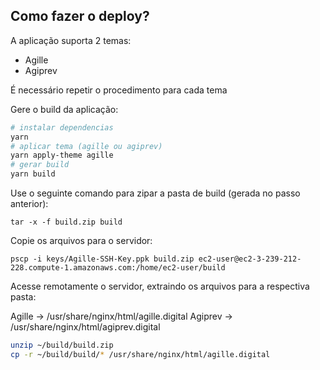 ## Como fazer o deploy?

A aplicação suporta 2 temas:

- Agille
- Agiprev

É necessário repetir o procedimento para cada tema

Gere o build da aplicação:

```bash
# instalar dependencias
yarn
# aplicar tema (agille ou agiprev)
yarn apply-theme agille
# gerar build
yarn build
```

Use o seguinte comando para zipar a pasta de build (gerada no passo anterior):

`tar -x -f build.zip build`

Copie os arquivos para o servidor:

`pscp -i keys/Agille-SSH-Key.ppk build.zip ec2-user@ec2-3-239-212-228.compute-1.amazonaws.com:/home/ec2-user/build`

Acesse remotamente o servidor, extraindo os arquivos para a respectiva pasta:

Agille -> /usr/share/nginx/html/agille.digital
Agiprev -> /usr/share/nginx/html/agiprev.digital

```bash
unzip ~/build/build.zip
cp -r ~/build/build/* /usr/share/nginx/html/agille.digital
```
